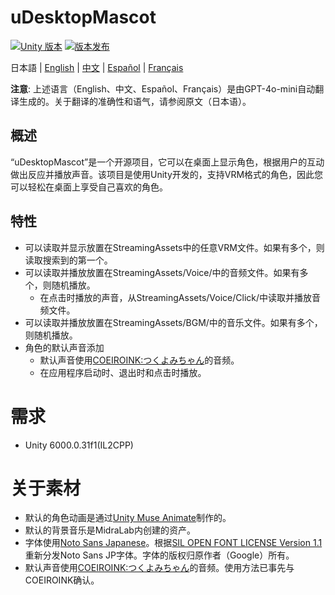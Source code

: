 # uDesktopMascot

[![Unity 版本](https://img.shields.io/badge/Unity-6000.0%2B-blueviolet?logo=unity)](https://unity.com/releases/editor/archive)
[![版本发布](https://img.shields.io/github/release/MidraLab/uDesktopMascot.svg)](https://github.com/MidraLab/uDesktopMascot/releases)

日本語 | [English](README_EN.md) | [中文](README_CN.md) | [Español](README_ES.md) | [Français](README_FR.md)

**注意**: 上述语言（English、中文、Español、Français）是由GPT-4o-mini自动翻译生成的。关于翻译的准确性和语气，请参阅原文（日本语）。

## 概述

“uDesktopMascot”是一个开源项目，它可以在桌面上显示角色，根据用户的互动做出反应并播放声音。该项目是使用Unity开发的，支持VRM格式的角色，因此您可以轻松在桌面上享受自己喜欢的角色。

## 特性
* 可以读取并显示放置在StreamingAssets中的任意VRM文件。如果有多个，则读取搜索到的第一个。
* 可以读取并播放放置在StreamingAssets/Voice/中的音频文件。如果有多个，则随机播放。
  * 在点击时播放的声音，从StreamingAssets/Voice/Click/中读取并播放音频文件。
* 可以读取并播放放置在StreamingAssets/BGM/中的音乐文件。如果有多个，则随机播放。
* 角色的默认声音添加
  * 默认声音使用[COEIROINK:つくよみちゃん](https://coeiroink.com/character/audio-character/tsukuyomi-chan)的音频。
  * 在应用程序启动时、退出时和点击时播放。

# 需求
* Unity 6000.0.31f1(IL2CPP)

# 关于素材
* 默认的角色动画是通过[Unity Muse Animate](https://muse.unity.com/ja-jp/explore)制作的。
* 默认的背景音乐是MidraLab内创建的资产。
* 字体使用[Noto Sans Japanese](https://fonts.google.com/noto/specimen/Noto+Sans+JP?lang=ja_Jpan)。根据[SIL OPEN FONT LICENSE Version 1.1](https://fonts.google.com/noto/specimen/Noto+Sans+JP/license?lang=ja_Jpan)重新分发Noto Sans JP字体。字体的版权归原作者（Google）所有。
* 默认声音使用[COEIROINK:つくよみちゃん](https://coeiroink.com/character/audio-character/tsukuyomi-chan)的音频。使用方法已事先与COEIROINK确认。